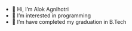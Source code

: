 - 👋 Hi, I’m Alok Agnihotri
- 👀 I’m interested in programming
- 🌱 I’m have completed my graduation in B.Tech
<!---
alokagni2003/alokagni2003 is a ✨ special ✨ repository because its `README.md` (this file) appears on your GitHub profile.
You can click the Preview link to take a look at your changes.
--->
